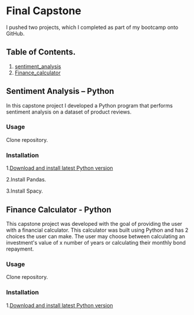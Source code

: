 # Final Capstone 
I pushed two projects, which I completed as part of my bootcamp onto GitHub.

## Table of Contents.
1. [sentiment_analysis](#sentiment-analysis---Python)
2. [Finance_calculator](#finance-calculator---Python)

## Sentiment Analysis – Python

In this capstone project I developed a Python program that performs sentiment analysis on a dataset of product reviews.
### Usage
Clone repository.
### Installation
1.[Download and install latest Python version](https://www.python.org/downloads/)

2.Install Pandas.

3.Install Spacy.

## Finance Calculator - Python 

This capstone project was developed with the goal of providing the user with a financial calculator. This calculator was built using Python and has 2 choices the user can make. The user may choose between calculating an investment's value of x number of years or calculating their monthly bond repayment.

### Usage
Clone repository.
### Installation
1.[Download and install latest Python version](https://www.python.org/downloads/)

